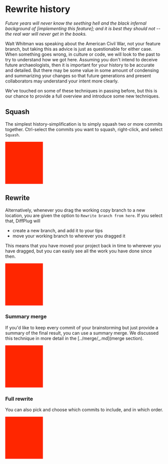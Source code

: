 # Rewrite history

*Future years will never know the seething hell and the black infernal background of [implementing this feature]; and it is best they should not -- the real war will never get in the books.*

Walt Whitman was speaking about the American Civil War, not your feature branch, but taking this as advice is just as questionable for either case.  When something goes wrong, in culture or code, we will look to the past to try to understand how we got here.  Assuming you don't intend to deceive future archaeologists, then it is important for your history to be accurate and detailed.  But there may be some value in some amount of condensing and summarizing your changes so that future generations and present collaborators may understand your intent more clearly.

We've touched on some of these techniques in passing before, but this is our chance to provide a full overview and introduce some new techniques.

## Squash

The simplest history-simplification is to simply squash two or more commits together.  Ctrl-select the commits you want to squash, right-click, and select `Squash`.

![Video of "oops, add this" squash.](TODO.png)

## Rewrite

Alternatively, whenever you drag the working copy branch to a new location, you are given the option to `Rewrite branch from here`.  If you select that, DiffPlug will

- create a new branch, and add it to your tips
- move your working branch to wherever you dragged it

This means that you have moved your project back in time to wherever you have dragged, but you can easily see all the work you have done since then.

![Video setting up a rewrite.](TODO.png)

### Summary merge

If you'd like to keep every commit of your brainstorming but just provide a summary of the final result, you can use a summary merge.  We discussed this technique in more detail in the [../merge/_.md](merge section).

![Video resolving with a summary merge.](TODO.png)

### Full rewrite

You can also pick and choose which commits to include, and in which order.

![Video resolving with a summary merge.](TODO.png)

<!---
- Add a squirrel
- Add a whale
- Add a human
- Make the squirrel blue

- Add a whale
- Add a squirrel
(reorder)
- Make the squirrel blue
(squash)
- omit adding the human entirely
-->
